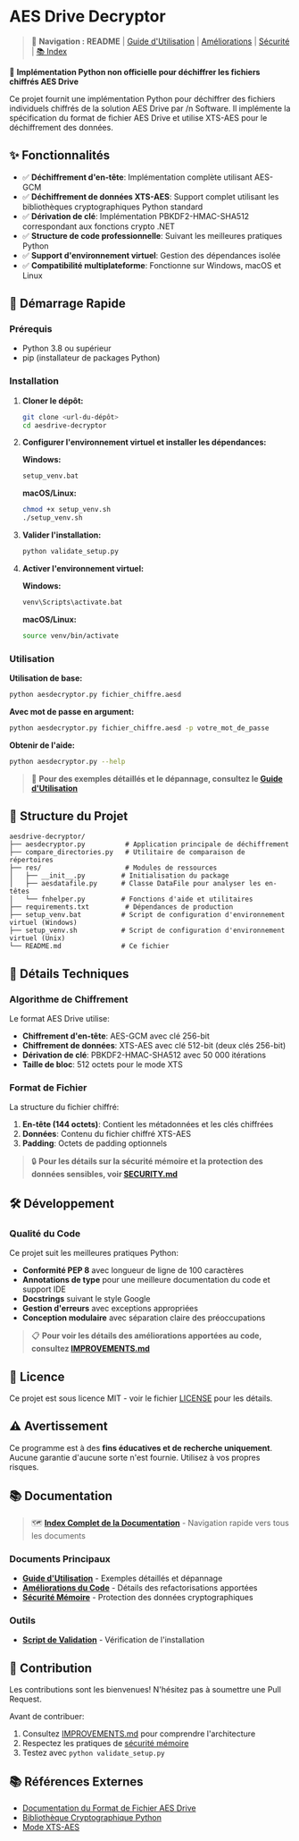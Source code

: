 # AES Drive Decryptor

> 📖 **Navigation :** **README** | [Guide d'Utilisation](USAGE.md) | [Améliorations](IMPROVEMENTS.md) | [Sécurité](SECURITY.md) | [📚 Index](DOCS.md)

🔐 **Implémentation Python non officielle pour déchiffrer les fichiers chiffrés AES Drive**

Ce projet fournit une implémentation Python pour déchiffrer des fichiers individuels chiffrés de la solution AES Drive par /n Software. Il implémente la spécification du format de fichier AES Drive et utilise XTS-AES pour le déchiffrement des données.

## ✨ Fonctionnalités

- ✅ **Déchiffrement d'en-tête**: Implémentation complète utilisant AES-GCM
- ✅ **Déchiffrement de données XTS-AES**: Support complet utilisant les bibliothèques cryptographiques Python standard
- ✅ **Dérivation de clé**: Implémentation PBKDF2-HMAC-SHA512 correspondant aux fonctions crypto .NET
- ✅ **Structure de code professionnelle**: Suivant les meilleures pratiques Python
- ✅ **Support d'environnement virtuel**: Gestion des dépendances isolée
- ✅ **Compatibilité multiplateforme**: Fonctionne sur Windows, macOS et Linux

## 🚀 Démarrage Rapide

### Prérequis

- Python 3.8 ou supérieur
- pip (installateur de packages Python)

### Installation

1. **Cloner le dépôt:**
   ```bash
   git clone <url-du-dépôt>
   cd aesdrive-decryptor
   ```

2. **Configurer l'environnement virtuel et installer les dépendances:**
   
   **Windows:**
   ```cmd
   setup_venv.bat
   ```
   
   **macOS/Linux:**
   ```bash
   chmod +x setup_venv.sh
   ./setup_venv.sh
   ```

3. **Valider l'installation:**
   ```bash
   python validate_setup.py
   ```

4. **Activer l'environnement virtuel:**
   
   **Windows:**
   ```cmd
   venv\Scripts\activate.bat
   ```
   
   **macOS/Linux:**
   ```bash
   source venv/bin/activate
   ```

### Utilisation

**Utilisation de base:**
```bash
python aesdecryptor.py fichier_chiffre.aesd
```

**Avec mot de passe en argument:**
```bash
python aesdecryptor.py fichier_chiffre.aesd -p votre_mot_de_passe
```

**Obtenir de l'aide:**
```bash
python aesdecryptor.py --help
```

> 📖 **Pour des exemples détaillés et le dépannage, consultez le [Guide d'Utilisation](USAGE.md)**

## 📁 Structure du Projet

```
aesdrive-decryptor/
├── aesdecryptor.py          # Application principale de déchiffrement
├── compare_directories.py   # Utilitaire de comparaison de répertoires
├── res/                     # Modules de ressources
│   ├── __init__.py         # Initialisation du package
│   ├── aesdatafile.py      # Classe DataFile pour analyser les en-têtes
│   └── fnhelper.py         # Fonctions d'aide et utilitaires
├── requirements.txt         # Dépendances de production
├── setup_venv.bat          # Script de configuration d'environnement virtuel (Windows)
├── setup_venv.sh           # Script de configuration d'environnement virtuel (Unix)
└── README.md               # Ce fichier
```

## 🔧 Détails Techniques

### Algorithme de Chiffrement

Le format AES Drive utilise:
- **Chiffrement d'en-tête**: AES-GCM avec clé 256-bit
- **Chiffrement de données**: XTS-AES avec clé 512-bit (deux clés 256-bit)
- **Dérivation de clé**: PBKDF2-HMAC-SHA512 avec 50 000 itérations
- **Taille de bloc**: 512 octets pour le mode XTS

### Format de Fichier

La structure du fichier chiffré:
1. **En-tête (144 octets)**: Contient les métadonnées et les clés chiffrées
2. **Données**: Contenu du fichier chiffré XTS-AES
3. **Padding**: Octets de padding optionnels

> 🔒 **Pour les détails sur la sécurité mémoire et la protection des données sensibles, voir [SECURITY.md](SECURITY.md)**

## 🛠️ Développement

### Qualité du Code

Ce projet suit les meilleures pratiques Python:

- **Conformité PEP 8** avec longueur de ligne de 100 caractères
- **Annotations de type** pour une meilleure documentation du code et support IDE
- **Docstrings** suivant le style Google
- **Gestion d'erreurs** avec exceptions appropriées
- **Conception modulaire** avec séparation claire des préoccupations

> 📋 **Pour voir les détails des améliorations apportées au code, consultez [IMPROVEMENTS.md](IMPROVEMENTS.md)**

## 📄 Licence

Ce projet est sous licence MIT - voir le fichier [LICENSE](LICENSE) pour les détails.

## ⚠️ Avertissement

Ce programme est à des **fins éducatives et de recherche uniquement**. Aucune garantie d'aucune sorte n'est fournie. Utilisez à vos propres risques.

## 📚 Documentation

> 🗺️ **[Index Complet de la Documentation](DOCS.md)** - Navigation rapide vers tous les documents

### Documents Principaux
- **[Guide d'Utilisation](USAGE.md)** - Exemples détaillés et dépannage
- **[Améliorations du Code](IMPROVEMENTS.md)** - Détails des refactorisations apportées
- **[Sécurité Mémoire](SECURITY.md)** - Protection des données cryptographiques

### Outils
- **[Script de Validation](validate_setup.py)** - Vérification de l'installation

## 🤝 Contribution

Les contributions sont les bienvenues! N'hésitez pas à soumettre une Pull Request.

Avant de contribuer:
1. Consultez [IMPROVEMENTS.md](IMPROVEMENTS.md) pour comprendre l'architecture
2. Respectez les pratiques de [sécurité mémoire](SECURITY.md)
3. Testez avec `python validate_setup.py`

## 📚 Références Externes

- [Documentation du Format de Fichier AES Drive](https://cdn.nsoftware.com/help/NEH/app/nsoftware.AESDrive.htm#pg_aesdfileformat)
- [Bibliothèque Cryptographique Python](https://cryptography.io/)
- [Mode XTS-AES](https://cryptography.io/en/latest/hazmat/primitives/symmetric-encryption/#cryptography.hazmat.primitives.ciphers.modes.XTS)
